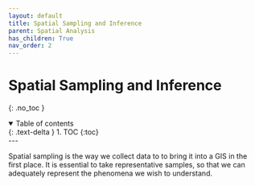 ```yaml
---
layout: default
title: Spatial Sampling and Inference
parent: Spatial Analysis
has_children: True
nav_order: 2
---
```


# Spatial Sampling and Inference
{: .no_toc }

<details open markdown="block">
  <summary>
    Table of contents
  </summary>
  {: .text-delta }
1. TOC
{:toc}
</details>
---

Spatial sampling is the way we collect data to to bring it into a GIS in the first place.  It is essential to take representative samples, so that we can adequately represent the phenomena we wish to understand.

<!-- ## This content will be introduced in Module 5 instead -->

<!-- # Conceptual Background


## Spatial Autocorrelation 

The topics covered in this section build upon Tobler s First Law of Geography and the concept of **Spatial Autocorrelation**.  I've already covered these topics a bit, and we'll talk about them again later on down the line because this concept is one of the central themes of GIS.  This video gives a quick review of the concepts and then explains why spatial autocorrelation can be a serious issue when working with data.

<iframe width="560" height="315" src="https://www.youtube.com/embed/YoSpKA_jQTY?start=60" title="YouTube video player" frameborder="0" allow="accelerometer; autoplay; clipboard-write; encrypted-media; gyroscope; picture-in-picture" allowfullscreen></iframe>


## Spatial Heterogeneity

Spatial heterogeneity is another essential concept in the geographic sciences.  This video introduces the concept, some of the problems it can lead to in GIS, and what we can do to account for that.

<iframe width="560" height="315" src="https://www.youtube.com/embed/paIdT8Ywqyg" title="YouTube video player" frameborder="0" allow="accelerometer; autoplay; clipboard-write; encrypted-media; gyroscope; picture-in-picture" allowfullscreen></iframe>

# Sampling Spatial Data and Making Spatial Inferences

With the concepts of spatial autocorrelation and heterogeneity in mind, we can determine think about the appropriate methods for sampling spatial data.  We can also think about methods to estimate (infer) values between samples.  This video introduces the different methods we use to sample spatial data and some of their respective pros and cons.  It also introduces the concept of spatial interpolation and discusses a specific method known as Inverse Distance Weighting.

<iframe width="560" height="315" src="https://www.youtube.com/embed/Oz7h1KFl_44" title="YouTube video player" frameborder="0" allow="accelerometer; autoplay; clipboard-write; encrypted-media; gyroscope; picture-in-picture" allowfullscreen></iframe> -->